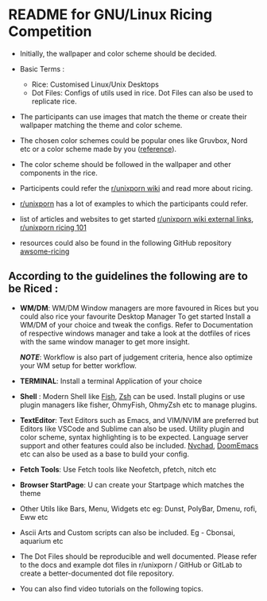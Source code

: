 
# README for GNU/Linux Ricing Competition

- Initially, the wallpaper and color scheme should be decided.

- Basic Terms :

  - Rice: Customised Linux/Unix Desktops
  - Dot Files: Configs of utils used in rice. Dot Files can also be used to replicate rice.

- The participants can use images that match the theme or create their wallpaper matching the theme and color scheme.

- The chosen color schemes could be popular ones like Gruvbox, Nord etc or a color scheme made by you ([reference](http://blog.z3bra.org/2015/06/vomiting-colors.html)).

- The color scheme should be followed in the wallpaper and other components in the rice.

- Participents could refer the [r/unixporn wiki](https://www.reddit.com/r/unixporn/wiki/links/subreddits/)
  and read more about ricing.

- [r/unixporn](https://www.reddit.com/r/unixporn) has a lot of examples to which the participants could refer.

- list of articles and websites to get started [r/unixporn wiki external links](https://www.reddit.com/r/unixporn/wiki/links/external),
  [r/unixporn ricing 101](https://www.reddit.com/r/unixporn/wiki/ricing/)

- resources could also be found in the following GitHub repository [awsome-ricing](https://github.com/fosslife/awesome-ricing)

## According to the guidelines the following are to be Riced :

- **WM/DM**: WM/DM Window managers are more favoured in Rices but you could also rice your favourite Desktop Manager
  To get started Install a WM/DM of your choice and tweak the configs.
  Refer to Documentation of respective windows manager and take a look at the dotfiles of rices with the same window manager to get more insight.

  **_NOTE_**: Workflow is also part of judgement criteria, hence also optimize your WM setup for better workflow.

- **TERMINAL**: Install a terminal Application of your choice

- **Shell** : Modern Shell like [Fish](https://fishshell.com/), [Zsh](https://www.zsh.org/) can be used. Install plugins or use plugin managers like fisher, OhmyFish, OhmyZsh etc to manage plugins.

- **TextEditor**: Text Editors such as Emacs, and VIM/NVIM are preferred but Editors like VSCode and Sublime can also be used. Utility plugin and color scheme, syntax highlighting is to be expected. Language server support and other features could also be included. [Nvchad](https://github.com/NvChad/NvChad), [DoomEmacs](https://github.com/doomemacs/doomemacs) etc can also be used as a base to build your config.


- **Fetch Tools**: Use Fetch tools like Neofetch, pfetch, nitch etc 

- **Browser StartPage**: U can create your Startpage which matches the theme

- Other Utils like Bars, Menu, Widgets etc eg: Dunst, PolyBar, Dmenu, rofi, Eww etc

- Ascii Arts and Custom scripts can also be included. Eg - Cbonsai, aquarium etc
  
- The Dot Files should be reproducible and well documented. Please refer to the docs and example dot files in r/unixporn / GitHub or GitLab to create a better-documented dot file repository.

- You can also find video tutorials on the following topics.
